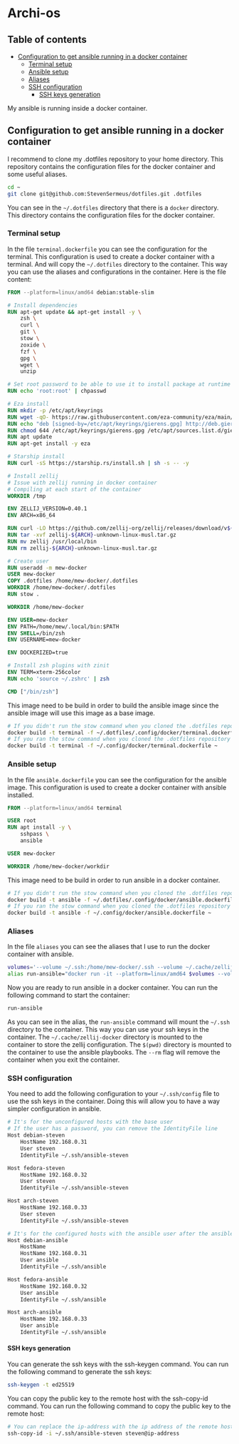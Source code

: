 # Archi-os

## Table of contents

- [Configuration to get ansible running in a docker container](#configuration-to-get-ansible-running-in-a-docker-container)
  - [Terminal setup](#terminal-setup)
  - [Ansible setup](#ansible-setup)
  - [Aliases](#aliases)
  - [SSH configuration](#ssh-configuration)
    - [SSH keys generation](#ssh-keys-generation)

My ansible is running inside a docker container.

## Configuration to get ansible running in a docker container

I recommend to clone my .dotfiles repository to your home directory. This repository contains the configuration files for the docker container and some useful aliases.

```bash
cd ~
git clone git@github.com:StevenSermeus/dotfiles.git .dotfiles
```

You can see in the `~/.dotfiles` directory that there is a `docker` directory. This directory contains the configuration files for the docker container.

### Terminal setup

In the file `terminal.dockerfile` you can see the configuration for the terminal. This configuration is used to create a docker container with a terminal. And will copy the `~/.dotfiles` directory to the container. This way you can use the aliases and configurations in the container. Here is the file content:

```dockerfile
FROM --platform=linux/amd64 debian:stable-slim

# Install dependencies
RUN apt-get update && apt-get install -y \
    zsh \
    curl \
    git \
    stow \
    zoxide \
    fzf \
    gpg \
    wget \
    unzip

# Set root password to be able to use it to install package at runtime
RUN echo 'root:root' | chpasswd

# Eza install
RUN mkdir -p /etc/apt/keyrings
RUN wget -qO- https://raw.githubusercontent.com/eza-community/eza/main/deb.asc | gpg --dearmor -o /etc/apt/keyrings/gierens.gpg
RUN echo "deb [signed-by=/etc/apt/keyrings/gierens.gpg] http://deb.gierens.de stable main" | tee /etc/apt/sources.list.d/gierens.list
RUN chmod 644 /etc/apt/keyrings/gierens.gpg /etc/apt/sources.list.d/gierens.list
RUN apt update
RUN apt-get install -y eza

# Starship install
RUN curl -sS https://starship.rs/install.sh | sh -s -- -y

# Install zellij
# Issue with zellij running in docker container
# Compiling at each start of the container
WORKDIR /tmp

ENV ZELLIJ_VERSION=0.40.1
ENV ARCH=x86_64

RUN curl -LO https://github.com/zellij-org/zellij/releases/download/v${ZELLIJ_VERSION}/zellij-${ARCH}-unknown-linux-musl.tar.gz
RUN tar -xvf zellij-${ARCH}-unknown-linux-musl.tar.gz
RUN mv zellij /usr/local/bin
RUN rm zellij-${ARCH}-unknown-linux-musl.tar.gz

# Create user
RUN useradd -m mew-docker
USER mew-docker
COPY .dotfiles /home/mew-docker/.dotfiles
WORKDIR /home/mew-docker/.dotfiles
RUN stow .

WORKDIR /home/mew-docker

ENV USER=mew-docker
ENV PATH=/home/mew/.local/bin:$PATH
ENV SHELL=/bin/zsh
ENV USERNAME=mew-docker

ENV DOCKERIZED=true

# Install zsh plugins with zinit
ENV TERM=xterm-256color
RUN echo 'source ~/.zshrc' | zsh

CMD ["/bin/zsh"]
```

This image need to be build in order to build the ansible image since the ansible image will use this image as a base image.

```bash
# If you didn't run the stow command when you cloned the .dotfiles repository
docker build -t terminal -f ~/.dotfiles/.config/docker/terminal.dockerfile ~
# If you ran the stow command when you cloned the .dotfiles repository
docker build -t terminal -f ~/.config/docker/terminal.dockerfile ~
```

### Ansible setup

In the file `ansible.dockerfile` you can see the configuration for the ansible image. This configuration is used to create a docker container with ansible installed.

```dockerfile
FROM --platform=linux/amd64 terminal

USER root
RUN apt install -y \
    sshpass \
    ansible

USER mew-docker

WORKDIR /home/mew-docker/workdir
```

This image need to be build in order to run ansible in a docker container.

```bash
# If you didn't run the stow command when you cloned the .dotfiles repository
docker build -t ansible -f ~/.dotfiles/.config/docker/ansible.dockerfile ~
# If you ran the stow command when you cloned the .dotfiles repository
docker build -t ansible -f ~/.config/docker/ansible.dockerfile ~
```

### Aliases

In the file `aliases` you can see the aliases that I use to run the docker container with ansible.

```bash
volumes='--volume ~/.ssh:/home/mew-docker/.ssh --volume ~/.cache/zellij-docker:/home/mew-docker/.cache'
alias run-ansible="docker run -it --platform=linux/amd64 $volumes --volume $(pwd):/home/mew-docker/workdir --rm --name ansible ansible"
```

Now you are ready to run ansible in a docker container. You can run the following command to start the container:

```bash
run-ansible
```

As you can see in the alias, the `run-ansible` command will mount the `~/.ssh` directory to the container. This way you can use your ssh keys in the container. The `~/.cache/zellij-docker` directory is mounted to the container to store the zellij configuration. The `$(pwd)` directory is mounted to the container to use the ansible playbooks. The `--rm` flag will remove the container when you exit the container.

### SSH configuration

You need to add the following configuration to your `~/.ssh/config` file to use the ssh keys in the container. Doing this will allow you to have a way simpler configuration in ansible.

```bash
# It's for the unconfigured hosts with the base user
# If the user has a password, you can remove the IdentityFile line
Host debian-steven
    HostName 192.168.0.31
    User steven
    IdentityFile ~/.ssh/ansible-steven

Host fedora-steven
    HostName 192.168.0.32
    User steven
    IdentityFile ~/.ssh/ansible-steven

Host arch-steven
    HostName 192.168.0.33
    User steven
    IdentityFile ~/.ssh/ansible-steven

# It's for the configured hosts with the ansible user after the ansible bootstrap
Host debian-ansible
    HostName
    HostName 192.168.0.31
    User ansible
    IdentityFile ~/.ssh/ansible

Host fedora-ansible
    HostName 192.168.0.32
    User ansible
    IdentityFile ~/.ssh/ansible

Host arch-ansible
    HostName 192.168.0.33
    User ansible
    IdentityFile ~/.ssh/ansible
```

#### SSH keys generation

You can generate the ssh keys with the ssh-keygen command. You can run the following command to generate the ssh keys:

```bash
ssh-keygen -t ed25519
```

You can copy the public key to the remote host with the ssh-copy-id command. You can run the following command to copy the public key to the remote host:

```bash
# You can replace the ip-address with the ip address of the remote host and the steven with the user of the remote host and the ansible-steven with the path to the ssh key
ssh-copy-id -i ~/.ssh/ansible-steven steven@ip-address
```
